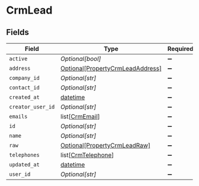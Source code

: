 # CrmLead


## Fields

| Field                                                                             | Type                                                                              | Required                                                                          | Description                                                                       |
| --------------------------------------------------------------------------------- | --------------------------------------------------------------------------------- | --------------------------------------------------------------------------------- | --------------------------------------------------------------------------------- |
| `active`                                                                          | *Optional[bool]*                                                                  | :heavy_minus_sign:                                                                | N/A                                                                               |
| `address`                                                                         | [Optional[PropertyCrmLeadAddress]](../../models/shared/propertycrmleadaddress.md) | :heavy_minus_sign:                                                                | N/A                                                                               |
| `company_id`                                                                      | *Optional[str]*                                                                   | :heavy_minus_sign:                                                                | N/A                                                                               |
| `contact_id`                                                                      | *Optional[str]*                                                                   | :heavy_minus_sign:                                                                | N/A                                                                               |
| `created_at`                                                                      | [datetime](https://docs.python.org/3/library/datetime.html#datetime-objects)      | :heavy_minus_sign:                                                                | N/A                                                                               |
| `creator_user_id`                                                                 | *Optional[str]*                                                                   | :heavy_minus_sign:                                                                | N/A                                                                               |
| `emails`                                                                          | list[[CrmEmail](../../models/shared/crmemail.md)]                                 | :heavy_minus_sign:                                                                | N/A                                                                               |
| `id`                                                                              | *Optional[str]*                                                                   | :heavy_minus_sign:                                                                | N/A                                                                               |
| `name`                                                                            | *Optional[str]*                                                                   | :heavy_minus_sign:                                                                | N/A                                                                               |
| `raw`                                                                             | [Optional[PropertyCrmLeadRaw]](../../models/shared/propertycrmleadraw.md)         | :heavy_minus_sign:                                                                | N/A                                                                               |
| `telephones`                                                                      | list[[CrmTelephone](../../models/shared/crmtelephone.md)]                         | :heavy_minus_sign:                                                                | N/A                                                                               |
| `updated_at`                                                                      | [datetime](https://docs.python.org/3/library/datetime.html#datetime-objects)      | :heavy_minus_sign:                                                                | N/A                                                                               |
| `user_id`                                                                         | *Optional[str]*                                                                   | :heavy_minus_sign:                                                                | N/A                                                                               |